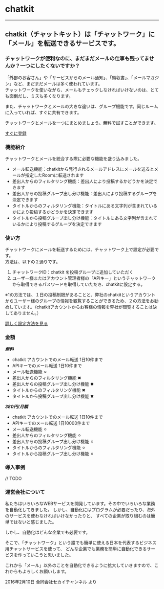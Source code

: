 # chatkit
---

## chatkit（チャットキット）は「チャットワーク」に「メール」を転送できるサービスです。

### チャットワークが便利なのに、まだまだメールの仕事も残ってませんか？一つにしたくないですか？

「外部のお客さん」や「サービスからのメール通知」、「領収書」、「メールマガジン」など、まだまだメールは多く使われています。  
チャットワークを使いながら、メールもチェックしなければいけないのは、とても面倒だし、ミスも多くなります。

また、チャットワークとメールの大きな違いは、グループ機能です。同じルームに入っていれば、すぐに共有できます。

チャットワークとメールを一つにまとめましょう。無料で試すことができます。

[すぐに登録](https://github.com/daikissdd/chatkit-client/blob/master/chatkit.md)

### 機能紹介

チャットワークとメールを統合する際に必要な機能を盛り込みました。

- メール転送機能：chatkitから発行されるメールアドレスにメールを送るとメールが指定したRoomに転送されます
- 差出人からのフィルタリング機能：差出人により投稿するかどうかを決定できます
- 差出人からの投稿グループ出し分け機能：差出人により投稿するグループを決定できます
- タイトルからのフィルタリング機能：タイトルにある文字列が含まれているかにより投稿するかどうかを決定できます
- タイトルから投稿グループ出し分け機能：タイトルにある文字列が含まれているかにより投稿するグループを決定できます


### 使い方

チャットワークにメールを転送するためには、チャットワーク上で設定が必要です。  
方法は、以下の２通りです。

1. チャットワークID：chatkit を投稿グループに追加していただく
2. ユーザー様またはアカウント管理者様の「APIキー」というチャットワークから取得できるパスワードを取得していただき、chatkitに設定する。

※1の方法では、１日の投稿制限があることと、弊社のchatkitというアカウントからユーザー様のグループの情報を観覧することができるため、２の方法をお勧めしています。（chatkitアカウントからお客様の情報を弊社が閲覧することは決してありません。）

[詳しく設定方法を見る](https://github.com/daikissdd/chatkit-client/blob/master/chatkit.md)

### 金額

***無料***

- chatkit アカウントでのメール転送 1日10件まで
- APIキーでのメール転送 1日10件まで
- メール転送機能 ⚪︎
- 差出人からのフィルタリング機能 ✖︎
- 差出人からの投稿グループ出し分け機能 ✖︎
- タイトルからのフィルタリング機能 ✖︎
- タイトルから投稿グループ出し分け機能 ✖︎

***380円/月額***

- chatkit アカウントでのメール転送 1日10件まで
- APIキーでのメール転送 1日10000件まで
- メール転送機能 ⚪︎
- 差出人からのフィルタリング機能 ⚪︎
- 差出人からの投稿グループ出し分け機能 ⚪︎
- タイトルからのフィルタリング機能 ⚪︎
- タイトルから投稿グループ出し分け機能 ⚪︎

### 導入事例

// TODO


### 運営会社について

私たちはいろいろなWEBサービスを開発しています。その中でいろいろな業務を自動化してきました。
しかし、自動化にはプログラムが必要だったり、海外のサービスを使わなければいけなかったりと、
すべての企業が取り組むのは簡単ではないと感じました。

しかし、自動化はどんな企業でも必要です。

そこで、「チャットワーク」という誰でも簡単に使える日本を代表するビジネス用チャットサービスを使って、
どんな企業でも業務を簡単に自動化できるサービスを作っていこうと思いました。

これから「メール」以外のことを自動化できるように拡大していきますので、これからもよろしくお願いします。

2016年2月10日 合同会社セカイチャンネル より


